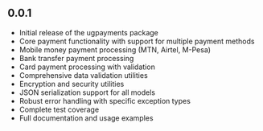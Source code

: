 ## 0.0.1

- Initial release of the ugpayments package
- Core payment functionality with support for multiple payment methods
- Mobile money payment processing (MTN, Airtel, M-Pesa)
- Bank transfer payment processing
- Card payment processing with validation
- Comprehensive data validation utilities
- Encryption and security utilities
- JSON serialization support for all models
- Robust error handling with specific exception types
- Complete test coverage
- Full documentation and usage examples
